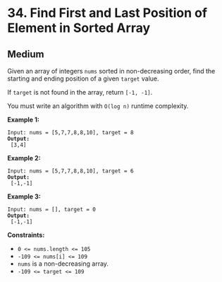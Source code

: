 # 34. Find First and Last Position of Element in Sorted Array

## Medium



Given an array of integers `nums` sorted in non-decreasing order, find the starting and ending position of a given `target` value.

If `target` is not found in the array, return `[-1, -1]`.

You must write an algorithm with `O(log n)` runtime complexity.

&#x20;

**Example 1:**

<pre><code>Input: nums = [5,7,7,8,8,10], target = 8
<strong>Output:
</strong> [3,4]
</code></pre>

**Example 2:**

<pre><code>Input: nums = [5,7,7,8,8,10], target = 6
<strong>Output:
</strong> [-1,-1]
</code></pre>

**Example 3:**

<pre><code>Input: nums = [], target = 0
<strong>Output:
</strong> [-1,-1]
</code></pre>

&#x20;

**Constraints:**

* `0 <= nums.length <= 105`
* `-109 <= nums[i] <= 109`
* `nums` is a non-decreasing array.
* `-109 <= target <= 109`
